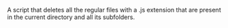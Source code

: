  A script that deletes all the regular files with a .js extension that are present in the current directory and all its subfolders.
